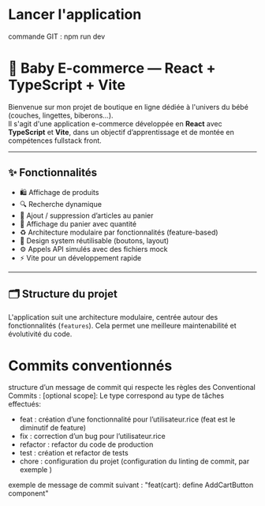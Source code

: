 # Lancer l'application

commande GIT : npm run dev

# 👶 Baby E-commerce — React + TypeScript + Vite

Bienvenue sur mon projet de boutique en ligne dédiée à l'univers du bébé (couches, lingettes, biberons...).  
Il s'agit d'une application e-commerce développée en **React** avec **TypeScript** et **Vite**, dans un objectif d’apprentissage et de montée en compétences fullstack front.

---

## ✨ Fonctionnalités

- 🛍️ Affichage de produits
- 🔍 Recherche dynamique
- 🧺 Ajout / suppression d’articles au panier
- 🧾 Affichage du panier avec quantité
- ♻️ Architecture modulaire par fonctionnalités (feature-based)
- 💄 Design system réutilisable (boutons, layout)
- ⚙️ Appels API simulés avec des fichiers mock
- ⚡ Vite pour un développement rapide

---

## 🗂️ Structure du projet

L'application suit une architecture modulaire, centrée autour des fonctionnalités (`features`). Cela permet une meilleure maintenabilité et évolutivité du code.

# Commits conventionnés

structure d’un message de commit qui respecte les règles des Conventional Commits :
<type>[optional scope]: <description>
Le type correspond au type de tâches effectués:

- feat : création d’une fonctionnalité pour l’utilisateur.rice (feat est le
  diminutif de feature)
- fix : correction d’un bug pour l’utilisateur.rice
- refactor : refactor du code de production
- test : création et refactor de tests
- chore : configuration du projet (configuration du linting de commit,
  par exemple )

exemple de message de commit suivant :
"feat(cart): define AddCartButton component"
